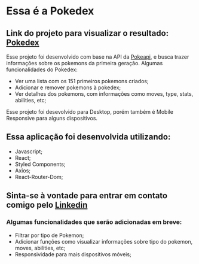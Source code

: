 # Essa é a Pokedex

## Link do projeto para visualizar o resultado: [Pokedex](https://steady-grain.surge.sh/)

Esse projeto foi desenvolvido com base na API da [Pokeapi](https://pokeapi.co/), e busca trazer informações sobre os pokemons da primeira geração. Algumas funcionalidades do Pokedex:

* Ver uma lista com os 151 primeiros pokemons criados;
* Adicionar e remover pokemons à pokedex;
* Ver detalhes dos pokemons, com informações como moves, type, stats, abilities, etc;

Esse projeto foi desevolvido para Desktop, porém também é Mobile Responsive para alguns dispositivos.

## Essa aplicação foi desenvolvida utilizando: 

* Javascript;
* React;
* Styled Components;
* Axios;
* React-Router-Dom;

## Sinta-se à vontade para entrar em contato comigo pelo [Linkedin](https://www.linkedin.com/in/matheus-schade/)

### Algumas funcionalidades que serão adicionadas em breve:

* Filtrar por tipo de Pokemon;
* Adicionar funções como visualizar informações sobre tipo do pokemon, moves, abilities, etc;
* Responsividade para mais dispositivos móveis;

